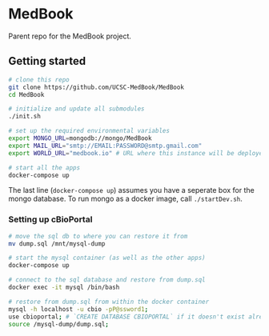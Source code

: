 # MedBook

Parent repo for the MedBook project.

## Getting started

```sh
# clone this repo
git clone https://github.com/UCSC-MedBook/MedBook
cd MedBook

# initialize and update all submodules
./init.sh

# set up the required environmental variables
export MONGO_URL=mongodb://mongo/MedBook
export MAIL_URL="smtp://EMAIL:PASSWORD@smtp.gmail.com"
export WORLD_URL="medbook.io" # URL where this instance will be deployed

# start all the apps
docker-compose up
```

The last line (`docker-compose up`) assumes you have a seperate box for the mongo database. To run mongo as a docker image, call `./startDev.sh`. 

### Setting up cBioPortal
```sh
# move the sql db to where you can restore it from
mv dump.sql /mnt/mysql-dump

# start the mysql container (as well as the other apps)
docker-compose up

# connect to the sql database and restore from dump.sql
docker exec -it mysql /bin/bash

# restore from dump.sql from within the docker container
mysql -h localhost -u cbio -pP@ssword1;
use cbioportal; # `CREATE DATABASE CBIOPORTAL` if it doesn't exist already
source /mysql-dump/dump.sql;
```
